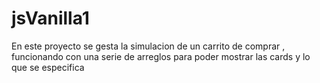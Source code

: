 # jsVanilla1

En este proyecto se gesta la simulacion de un carrito de comprar , funcionando con una serie de arreglos para poder mostrar las cards y lo que se especifica
